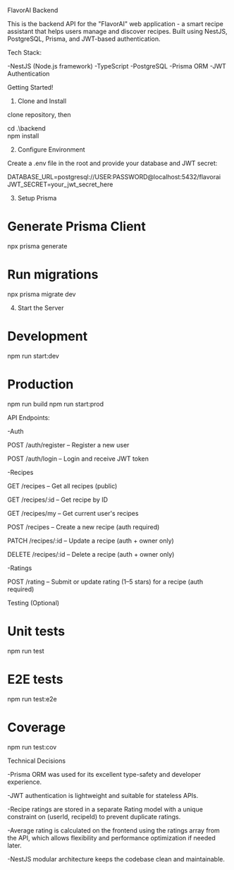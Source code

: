 FlavorAI Backend

This is the backend API for the "FlavorAI" web application - a smart recipe assistant that helps users manage and discover recipes. Built using NestJS, PostgreSQL, Prisma, and JWT-based authentication.

Tech Stack:

-NestJS (Node.js framework)
-TypeScript
-PostgreSQL
-Prisma ORM
-JWT Authentication

Getting Started!

1. Clone and Install

clone repository, then

cd .\backend\
npm install

2. Configure Environment

Create a .env file in the root and provide your database and JWT secret:

DATABASE_URL=postgresql://USER:PASSWORD@localhost:5432/flavorai
JWT_SECRET=your_jwt_secret_here

3. Setup Prisma

# Generate Prisma Client

npx prisma generate

# Run migrations

npx prisma migrate dev

4. Start the Server

# Development

npm run start:dev

# Production

npm run build
npm run start:prod

API Endpoints:

-Auth

POST /auth/register – Register a new user

POST /auth/login – Login and receive JWT token

-Recipes

GET /recipes – Get all recipes (public)

GET /recipes/:id – Get recipe by ID

GET /recipes/my – Get current user's recipes

POST /recipes – Create a new recipe (auth required)

PATCH /recipes/:id – Update a recipe (auth + owner only)

DELETE /recipes/:id – Delete a recipe (auth + owner only)

-Ratings

POST /rating – Submit or update rating (1–5 stars) for a recipe (auth required)

Testing (Optional)

# Unit tests

npm run test

# E2E tests

npm run test:e2e

# Coverage

npm run test:cov

Technical Decisions

-Prisma ORM was used for its excellent type-safety and developer experience.

-JWT authentication is lightweight and suitable for stateless APIs.

-Recipe ratings are stored in a separate Rating model with a unique constraint on (userId, recipeId) to prevent duplicate ratings.

-Average rating is calculated on the frontend using the ratings array from the API, which allows flexibility and performance optimization if needed later.

-NestJS modular architecture keeps the codebase clean and maintainable.
